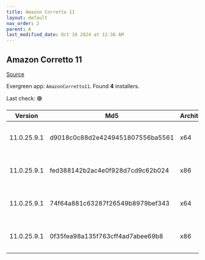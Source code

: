 ```yaml
---
title: Amazon Corretto 11
layout: default
nav_order: 2
parent: A
last_modified_date: Oct 16 2024 at 12:36 AM
---
```


## Amazon Corretto 11

[Source](https://aws.amazon.com/corretto/)

Evergreen app: `AmazonCorretto11`. Found **4** installers.

Last check: 🟢

| Version     | Md5                              | Architecture | Type | URI                                                                                                                                                                                                          |
| ----------- | -------------------------------- | ------------ | ---- | ------------------------------------------------------------------------------------------------------------------------------------------------------------------------------------------------------------ |
| 11.0.25.9.1 | d9018c0c88d2e4249451807556ba5561 | x64          | msi  | [https://corretto.aws/downloads/resources/11.0.25.9.1/amazon-corretto-11.0.25.9.1-windows-x64.msi](https://corretto.aws/downloads/resources/11.0.25.9.1/amazon-corretto-11.0.25.9.1-windows-x64.msi)         |
| 11.0.25.9.1 | fed388142b2ac4e0f928d7cd9c62b024 | x86          | msi  | [https://corretto.aws/downloads/resources/11.0.25.9.1/amazon-corretto-11.0.25.9.1-windows-x86.msi](https://corretto.aws/downloads/resources/11.0.25.9.1/amazon-corretto-11.0.25.9.1-windows-x86.msi)         |
| 11.0.25.9.1 | 74f64a881c63287f26549b8979bef343 | x64          | zip  | [https://corretto.aws/downloads/resources/11.0.25.9.1/amazon-corretto-11.0.25.9.1-windows-x64-jdk.zip](https://corretto.aws/downloads/resources/11.0.25.9.1/amazon-corretto-11.0.25.9.1-windows-x64-jdk.zip) |
| 11.0.25.9.1 | 0f35fea98a135f763cff4ad7abee69b8 | x86          | zip  | [https://corretto.aws/downloads/resources/11.0.25.9.1/amazon-corretto-11.0.25.9.1-windows-x86-jdk.zip](https://corretto.aws/downloads/resources/11.0.25.9.1/amazon-corretto-11.0.25.9.1-windows-x86-jdk.zip) |
